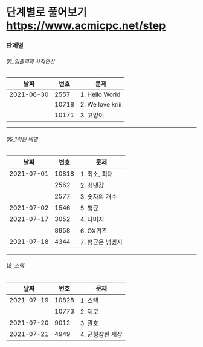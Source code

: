 # 단계별로 풀어보기 https://www.acmicpc.net/step

### 단계별

###### 01_입출력과 사칙연산

날짜 | 번호 | 문제
-----|------|------
|2021-06-30|2557|1. Hello World|
|          |10718|2. We love kriii|
|           |10171|3. 고양이|

-----

###### 05_1차원 배열
날짜 | 번호 | 문제
-----|------|------
|2021-07-01|10818|1. 최소, 최대|
|           |2562|2. 최댓값|
|           |2577|3. 숫자의 개수|
|2021-07-02|1546|5. 평균|
|2021-07-17|3052|4. 나머지|
|           |8958|6. OX퀴즈|
|2021-07-18|4344|7. 평균은 넘겠지|

-----

###### 18_스택
날짜 | 번호 | 문제
-----|------|------
|2021-07-19|10828|1. 스택|
|           |10773|2. 제로|
|2021-07-20|9012|3. 괄호|
|2021-07-21|4949|4. 균형잡힌 세상|

